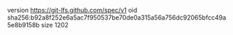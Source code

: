 version https://git-lfs.github.com/spec/v1
oid sha256:b92a8f252e6a5ac7f950537be70de0a315a56a756dc92065bfcc49a5e8b9158b
size 1202
